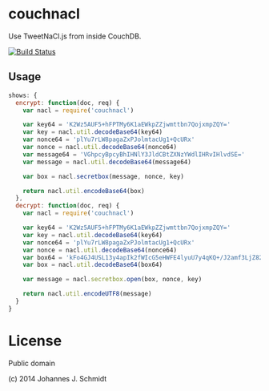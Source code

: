 # couchnacl
Use TweetNaCl.js from inside CouchDB.

[![Build Status](https://travis-ci.org/jo/couchnacl.svg?branch=master)](https://travis-ci.org/jo/couchnacl)

## Usage
```js
shows: {
  encrypt: function(doc, req) {
    var nacl = require('couchnacl')

    var key64 = 'K2Wz5AUF5+hFPTMy6K1aEWkpZZjwmttbn7QojxmpZQY='
    var key = nacl.util.decodeBase64(key64)
    var nonce64 = 'plYu7rLW8pagaZxPJolmtacUg1+QcURx'
    var nonce = nacl.util.decodeBase64(nonce64)
    var message64 = 'VGhpcyBpcyBhIHNlY3JldCBtZXNzYWdlIHRvIHlvdSE='
    var message = nacl.util.decodeBase64(message64)

    var box = nacl.secretbox(message, nonce, key)

    return nacl.util.encodeBase64(box)
  },
  decrypt: function(doc, req) {
    var nacl = require('couchnacl')

    var key64 = 'K2Wz5AUF5+hFPTMy6K1aEWkpZZjwmttbn7QojxmpZQY='
    var key = nacl.util.decodeBase64(key64)
    var nonce64 = 'plYu7rLW8pagaZxPJolmtacUg1+QcURx'
    var nonce = nacl.util.decodeBase64(nonce64)
    var box64 = 'kFo4GJ4USL13y4apIk2fWIcG5eHWFE4lyuU7y4qKQ+/J2amf3LjZ82VuoaZLYqGA'
    var box = nacl.util.decodeBase64(box64)

    var message = nacl.secretbox.open(box, nonce, key)

    return nacl.util.encodeUTF8(message)
  }
}
```

# License
Public domain

(c) 2014 Johannes J. Schmidt
